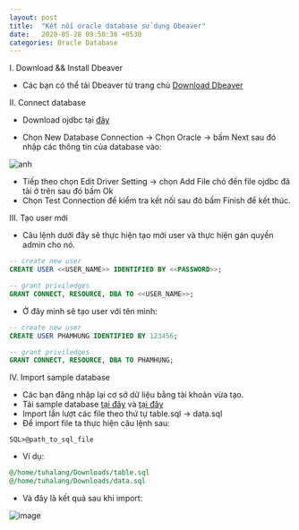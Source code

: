 ```yaml
---
layout: post
title:  "Kết nối oracle database sử dụng Dbeaver"
date:   2020-05-28 09:50:36 +0530
categories: Oracle Database
---
```

I. Download && Install Dbeaver
- Các bạn có thể tải Dbeaver từ trang chủ [Download Dbeaver](https://dbeaver.io/download/)

II. Connect database

- Download ojdbc tại [đây](https://www.oracle.com/database/technologies/jdbcdriver-ucp-downloads.html)

- Chọn New Database Connection -> Chọn Oracle -> bấm Next sau đó nhập các thông tin của database vào:

![anh](https://tuhalang.github.io/assets/images/ora.png)

- Tiếp theo chọn Edit Driver Setting -> chọn Add File chỏ đến file ojdbc đã tải ở trên sau đó bấm Ok 
- Chọn Test Connection để kiểm tra kết nối sau đó bấm Finish để kết thúc.

III. Tạo user mới

- Câu lệnh dưới đây sẽ thực hiện tạo mới user và thực hiện gán quyền admin cho nó.

```sql
-- create new user
CREATE USER <<USER_NAME>> IDENTIFIED BY <<PASSWORD>>;

-- grant priviledges
GRANT CONNECT, RESOURCE, DBA TO <<USER_NAME>>;
```

- Ở đây mình sẽ tạo user với tên mình: 

```sql
-- create new user
CREATE USER PHAMHUNG IDENTIFIED BY 123456;

-- grant priviledges
GRANT CONNECT, RESOURCE, DBA TO PHAMHUNG;
```

IV. Import sample database

- Các bạn đăng nhập lại cơ sở dữ liệu bằng tài khoản vừa tạo.
- Tải sample database [tại đây](https://tuhalang.github.io/assets/sample_database/table.sql) và [tại đây](https://tuhalang.github.io/assets/sample_database/data.sql)
- Import lần lượt các file theo thứ tự table.sql -> data.sql 
- Để import file ta thực hiện câu lệnh sau:

```
SQL>@path_to_sql_file
```

- Ví dụ:

```sql
@/home/tuhalang/Downloads/table.sql
@/home/tuhalang/Downloads/data.sql
```

- Và đây là kết quả sau khi import:

![image](https://tuhalang.github.io/assets/images/table.png)
